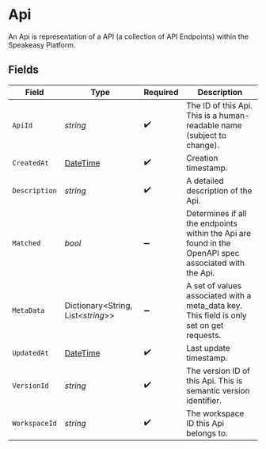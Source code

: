 # Api

An Api is representation of a API (a collection of API Endpoints) within the Speakeasy Platform.


## Fields

| Field                                                                                                 | Type                                                                                                  | Required                                                                                              | Description                                                                                           |
| ----------------------------------------------------------------------------------------------------- | ----------------------------------------------------------------------------------------------------- | ----------------------------------------------------------------------------------------------------- | ----------------------------------------------------------------------------------------------------- |
| `ApiId`                                                                                               | *string*                                                                                              | :heavy_check_mark:                                                                                    | The ID of this Api. This is a human-readable name (subject to change).                                |
| `CreatedAt`                                                                                           | [DateTime](https://learn.microsoft.com/en-us/dotnet/api/system.datetime?view=net-5.0)                 | :heavy_check_mark:                                                                                    | Creation timestamp.                                                                                   |
| `Description`                                                                                         | *string*                                                                                              | :heavy_check_mark:                                                                                    | A detailed description of the Api.                                                                    |
| `Matched`                                                                                             | *bool*                                                                                                | :heavy_minus_sign:                                                                                    | Determines if all the endpoints within the Api are found in the OpenAPI spec associated with the Api. |
| `MetaData`                                                                                            | Dictionary<String, List<*string*>>                                                                    | :heavy_minus_sign:                                                                                    | A set of values associated with a meta_data key. This field is only set on get requests.              |
| `UpdatedAt`                                                                                           | [DateTime](https://learn.microsoft.com/en-us/dotnet/api/system.datetime?view=net-5.0)                 | :heavy_check_mark:                                                                                    | Last update timestamp.                                                                                |
| `VersionId`                                                                                           | *string*                                                                                              | :heavy_check_mark:                                                                                    | The version ID of this Api. This is semantic version identifier.                                      |
| `WorkspaceId`                                                                                         | *string*                                                                                              | :heavy_check_mark:                                                                                    | The workspace ID this Api belongs to.                                                                 |